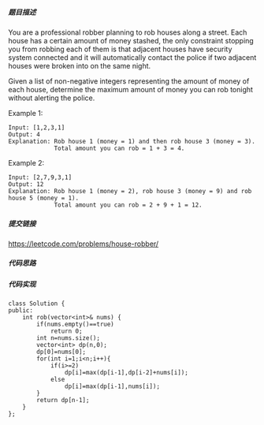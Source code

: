 ##### 题目描述
You are a professional robber planning to rob houses along a street. Each house has a certain amount of money stashed, the only constraint stopping you from robbing each of them is that adjacent houses have security system connected and it will automatically contact the police if two adjacent houses were broken into on the same night.

Given a list of non-negative integers representing the amount of money of each house, determine the maximum amount of money you can rob tonight without alerting the police.

Example 1:
```
Input: [1,2,3,1]
Output: 4
Explanation: Rob house 1 (money = 1) and then rob house 3 (money = 3).
             Total amount you can rob = 1 + 3 = 4.
```
Example 2:
```
Input: [2,7,9,3,1]
Output: 12
Explanation: Rob house 1 (money = 2), rob house 3 (money = 9) and rob house 5 (money = 1).
             Total amount you can rob = 2 + 9 + 1 = 12.
```

##### 提交链接

https://leetcode.com/problems/house-robber/


##### 代码思路




##### 代码实现

```
class Solution {
public:
    int rob(vector<int>& nums) {
        if(nums.empty()==true)
            return 0;
        int n=nums.size();
        vector<int> dp(n,0);
        dp[0]=nums[0];
        for(int i=1;i<n;i++){
            if(i>=2)
                dp[i]=max(dp[i-1],dp[i-2]+nums[i]);
            else
                dp[i]=max(dp[i-1],nums[i]);
        }
        return dp[n-1];
    }
};


```
